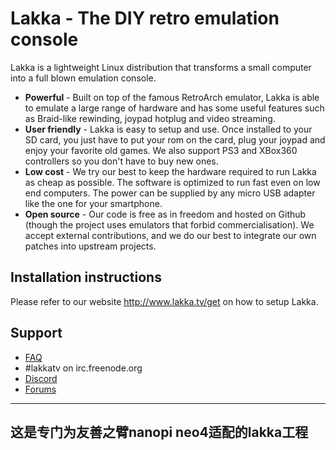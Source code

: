 # Lakka - The DIY retro emulation console

Lakka is a lightweight Linux distribution that transforms a small computer into a full blown emulation console.

* **Powerful** - Built on top of the famous RetroArch emulator, Lakka is able to emulate a large range of hardware and has some useful features such as Braid-like rewinding, joypad hotplug and video streaming.
* **User friendly** - Lakka is easy to setup and use. Once installed to your SD card, you just have to put your rom on the card, plug your joypad and enjoy your favorite old games. We also support PS3 and XBox360 controllers so you don't have to buy new ones. 
* **Low cost** - We try our best to keep the hardware required to run Lakka as cheap as possible. The software is optimized to run fast even on low end computers. The power can be supplied by any micro USB adapter like the one for your smartphone.
* **Open source** - Our code is free as in freedom and hosted on Github (though the project uses emulators that forbid commercialisation). We accept external contributions, and we do our best to integrate our own patches into upstream projects.

## Installation instructions

Please refer to our website http://www.lakka.tv/get on how to setup Lakka.

## Support

* [FAQ](https://github.com/libretro/Lakka-LibreELEC/wiki/FAQ)
* #lakkatv on irc.freenode.org
* [Discord](https://discord.gg/BNFR4hM)
* [Forums](https://forums.libretro.com/c/libretro/lakka-tv-general)

-------------------------------------------------------------------------------------------
## 这是专门为友善之臂nanopi neo4适配的lakka工程
